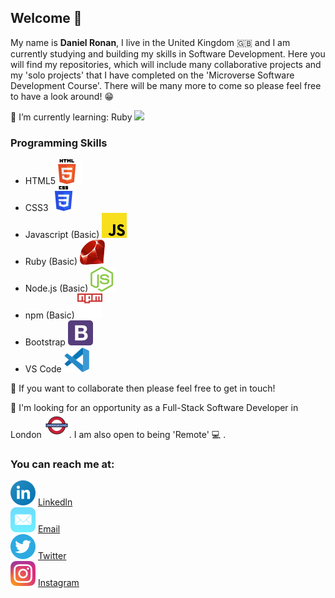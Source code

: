## Welcome 👋

My name is <b> Daniel Ronan</b>, I live in the United Kingdom 🇬🇧 and I am currently studying and building my skills in Software Development. Here you will find my repositories, which will include many collaborative projects and my 'solo projects' that I have completed on the 'Microverse Software Development Course'. There will be many more to come so please feel free to have a look around! 😁

🌱 I’m currently learning: Ruby <img src="../ruby.png">

### Programming Skills 

  - HTML5 ![img](assets/svg's/html-5.svg)
  - CSS3 ![img](./assets/svg's/css-3.svg)
  - Javascript (Basic) ![img](./assets/svg's/javascript.svg)
  - Ruby (Basic) ![img](./assets/svg's/ruby.svg)
  - Node.js (Basic) ![img](./assets/svg's/nodejs-icon.svg)
  - npm (Basic) ![img](./assets/svg's/npm.svg)
  - Bootstrap ![img](./assets/svg's/bootstrap-4.svg)
  - VS Code ![img](./assets/svg's/visual-studio-code-1.svg)
  
👯 If you want to collaborate then please feel free to get in touch!

👀 I'm looking for an opportunity as a Full-Stack Software Developer in London ![img](./assets/svg's/london-underground.svg). I am also open to being 'Remote' 💻 .

### You can reach me at:

![img](./assets/svg's/linkedin-icon.svg) [Linkedln](https://www.linkedin.com/in/danronan10/) <br>
![img](./assets/svg's/mail-ios.svg) <a href="mailto:danielconnorronan@gmail.com?subject=Hi Dan!"> Email</a> <br>
![img](./assets/svg's/twitter-3.svg) [Twitter](https://twitter.com/dc_ronan) <br>
![img](./assets/svg's/instagram-2-1.svg) [Instagram](https://www.instagram.com/dc_ronan/)
